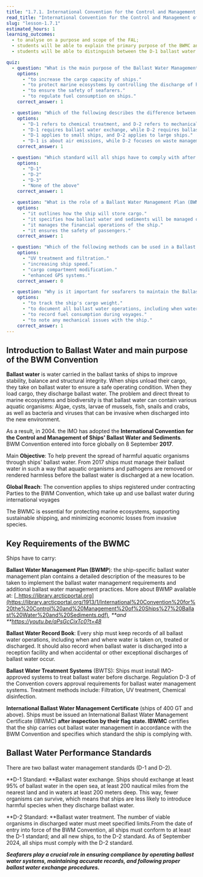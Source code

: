 ```yaml
---
title: "1.7.1. International Convention for the Control and Management of Ships' Ballast Water and Sediments (BWM Convention)"
read_title: "International Convention for the Control and Management of Ships' Ballast Water and Sediments (BWM Convention)"
slug: "lesson-1.7.1"
estimated_hours: 1
learning_outcomes:
  - to analyse on a purpose and scope of the FAL;
  - students will be able to explain the primary purpose of the BWMC and its role in preventing the spread of harmful aquatic organisms through ballast water.
  - students will be able to distinguish between the D-1 ballast water exchange standard and the D-2 ballast water treatment standard, explaining when each is applied.

quiz:
  - question: "What is the main purpose of the Ballast Water Management Convention (BWMC)?"
    options:
      - "to increase the cargo capacity of ships."
      - "to protect marine ecosystems by controlling the discharge of harmful aquatic organisms."
      - "to ensure the safety of seafarers."
      - "to regulate fuel consumption on ships."
    correct_answer: 1

  - question: "Which of the following describes the difference between the D-1 and D-2 standards under the BWMC?"
    options:
      - "D-1 refers to chemical treatment, and D-2 refers to mechanical filtration."
      - "D-1 requires ballast water exchange, while D-2 requires ballast water treatment."
      - "D-1 applies to small ships, and D-2 applies to large ships."
      - "D-1 is about air emissions, while D-2 focuses on waste management."
    correct_answer: 1

  - question: "Which standard will all ships have to comply with after September 2024?"
    options:
      - "D-1"
      - "D-2"
      - "D-3"
      - "None of the above"
    correct_answer: 1

  - question: "What is the role of a Ballast Water Management Plan (BWMP)?"
    options:
      - "it outlines how the ship will store cargo."
      - "it specifies how ballast water and sediments will be managed on board the ship."
      - "it manages the financial operations of the ship."
      - "it ensures the safety of passengers."
    correct_answer: 1

  - question: "Which of the following methods can be used in a Ballast Water Treatment System (BWTS)?"
    options:
      - "UV treatment and filtration."
      - "increasing ship speed."
      - "cargo compartment modification."
      - "enhanced GPS systems."
    correct_answer: 0

  - question: "Why is it important for seafarers to maintain the Ballast Water Record Book?"
    options:
      - "to track the ship's cargo weight."
      - "to document all ballast water operations, including when water is taken on, treated and discharged."
      - "to record fuel consumption during voyages."
      - "to note any mechanical issues with the ship."
    correct_answer: 1
---
```


## Introduction to Ballast Water and main purpose of the BWM Convention

**Ballast water** is water carried in the ballast tanks of ships to improve stability, balance and structural integrity. When ships unload their cargo, they take on ballast water to ensure a safe operating condition. When they load cargo, they discharge ballast water. The problem and direct threat to marine ecosystems and biodiversity is that ballast water can contain various aquatic organisms: Algae, cysts, larvae of mussels, fish, snails and crabs, as well as bacteria and viruses that can be invasive when discharged into the new environment.

As a result, in 2004. the IMO has adopted the **International Convention for the Control and Management of Ships' Ballast Water and Sediments**. BWM Convention entered into force globally on 8 September **2017**.

Main **Objective**: To help prevent the spread of harmful aquatic organisms through ships' ballast water. From 2017 ships must manage their ballast water in such a way that aquatic organisms and pathogens are removed or rendered harmless before the ballast water is discharged at a new location.

**Global Reach**: The convention applies to ships registered under contracting Parties to the BWM Convention, which take up and use ballast water during international voyages

The BWMC is essential for protecting marine ecosystems, supporting sustainable shipping, and minimizing economic losses from invasive species.

## Key Requirements of the BWMC

Ships have to carry:

**Ballast Water Management Plan (BWMP**): the ship-specific ballast water management plan contains a detailed description of the measures to be taken to implement the ballast water management requirements and additional ballast water management practices. More about BWMP available at: [\_https://library.arcticportal.org](https://library.arcticportal.org/1913/1/International%20Convention%20for%20the%20Control%20and%20Management%20of%20Ships%27%20Ballast%20Water%20and%20Sediments.pdf)_, **and **https://youtu.be/aPsGcCixTc0?t=48_

**Ballast Water Record Book**: Every ship must keep records of all ballast water operations, including when and where water is taken on, treated or discharged. It should also record when ballast water is discharged into a reception facility and when accidental or other exceptional discharges of ballast water occur.

**Ballast Water Treatment Systems** (BWTS): Ships must install IMO-approved systems to treat ballast water before discharge. Regulation D-3 of the Convention covers approval requirements for ballast water management systems. Treatment methods include: Filtration, UV treatment, Chemical disinfection.

**International Ballast Water Management Certificate** (ships of 400 GT and above). Ships must be issued an International Ballast Water Management Certificate (IBWMC) **after inspection by their flag state. IBWMC** certifies that the ship carries out ballast water management in accordance with the BWM Convention and specifies which standard the ship is complying with.

## Ballast Water Performance Standards

There are two ballast water management standards (D-1 and D-2).

**D-1 Standard: **Ballast water exchange. Ships should exchange at least 95% of ballast water in the open sea, at least 200 nautical miles from the nearest land and in waters at least 200 meters deep. This way, fewer organisms can survive, which means that ships are less likely to introduce harmful species when they discharge ballast water.

**D-2 Standard: **Ballast water treatment. The number of viable organisms in discharged water must meet specified limits.From the date of entry into force of the BWM Convention, all ships must conform to at least the D-1 standard; and all new ships, to the D-2 standard. As of September 2024, all ships must comply with the D-2 standard.

**_Seafarers play a crucial role in ensuring compliance by operating ballast water systems, maintaining accurate records, and following proper ballast water exchange procedures._**

